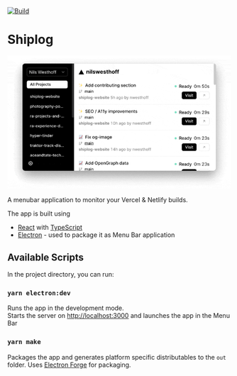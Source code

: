 [![Build](https://github.com/nwesthoff/vercelfservice/actions/workflows/build-main.yaml/badge.svg)](https://github.com/nwesthoff/vercelfservice/actions/workflows/build-main.yaml)

# Shiplog

![Shiplog in Light and Dark](/.github/assets/light-dark-shiplog.gif)

A menubar application to monitor your Vercel & Netlify builds.

The app is built using

- [React](https://reactjs.org/) with [TypeScript](https://www.typescriptlang.org/)
- [Electron](https://www.electronjs.org/) - used to package it as Menu Bar application

## Available Scripts

In the project directory, you can run:

### `yarn electron:dev`

Runs the app in the development mode.\
Starts the server on [http://localhost:3000](http://localhost:3000) and launches the app in the Menu Bar

### `yarn make`

Packages the app and generates platform specific distributables to the `out` folder. Uses [Electron Forge](https://www.electronforge.io/) for packaging.
